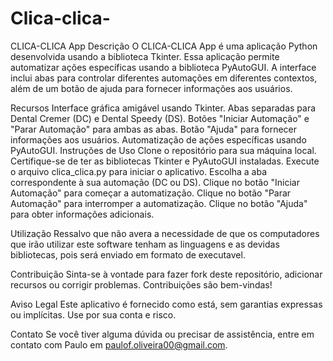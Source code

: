 # Clica-clica-
CLICA-CLICA App
Descrição
O CLICA-CLICA App é uma aplicação Python desenvolvida usando a biblioteca Tkinter. Essa aplicação permite automatizar ações específicas usando a biblioteca PyAutoGUI. A interface inclui abas para controlar diferentes automações em diferentes contextos, além de um botão de ajuda para fornecer informações aos usuários.

Recursos
Interface gráfica amigável usando Tkinter.
Abas separadas para Dental Cremer (DC) e Dental Speedy (DS).
Botões "Iniciar Automação" e "Parar Automação" para ambas as abas.
Botão "Ajuda" para fornecer informações aos usuários.
Automatização de ações específicas usando PyAutoGUI.
Instruções de Uso
Clone o repositório para sua máquina local.
Certifique-se de ter as bibliotecas Tkinter e PyAutoGUI instaladas.
Execute o arquivo clica_clica.py para iniciar o aplicativo.
Escolha a aba correspondente à sua automação (DC ou DS).
Clique no botão "Iniciar Automação" para começar a automatização.
Clique no botão "Parar Automação" para interromper a automatização.
Clique no botão "Ajuda" para obter informações adicionais.

Utilização
Ressalvo que não avera a necessidade de que os computadores que irão utilizar este software tenham as linguagens e as devidas bibliotecas, pois será enviado em formato de executavel.


Contribuição
Sinta-se à vontade para fazer fork deste repositório, adicionar recursos ou corrigir problemas. Contribuições são bem-vindas!

Aviso Legal
Este aplicativo é fornecido como está, sem garantias expressas ou implícitas. Use por sua conta e risco.

Contato
Se você tiver alguma dúvida ou precisar de assistência, entre em contato com Paulo em paulof.oliveira00@gmail.com.
